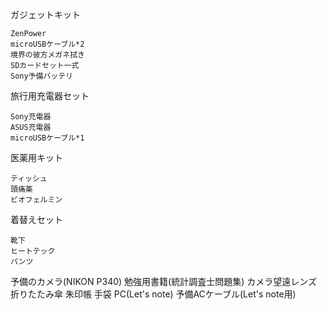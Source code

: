 ガジェットキット

    ZenPower
    microUSBケーブル*2
    境界の彼方メガネ拭き
    SDカードセット一式
    Sony予備バッテリ

旅行用充電器セット

    Sony充電器
    ASUS充電器
    microUSBケーブル*1

医薬用キット

    ティッシュ
    頭痛薬
    ビオフェルミン

着替えセット

    靴下
    ヒートテック
    パンツ

予備のカメラ(NIKON P340)
勉強用書籍(統計調査士問題集)
カメラ望遠レンズ
折りたたみ傘
朱印帳
手袋
PC(Let's note)
予備ACケーブル(Let's note用)
